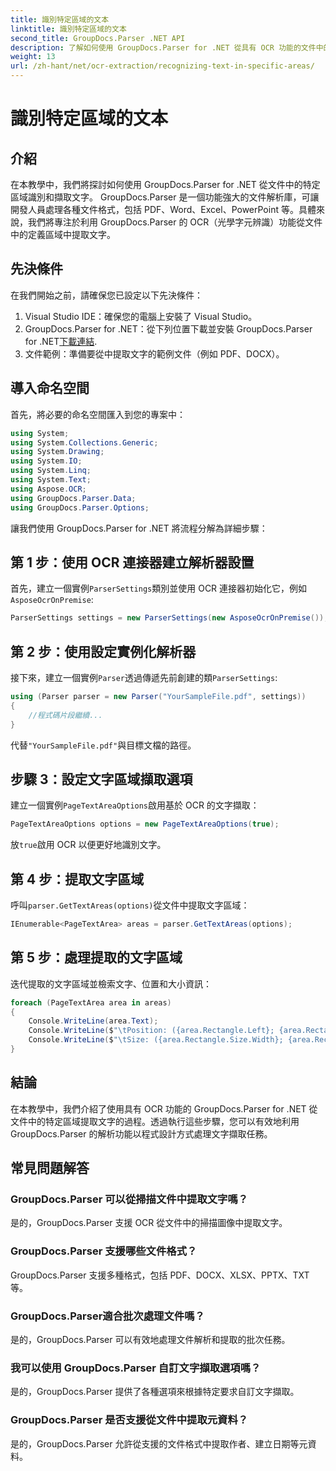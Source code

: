 ```yaml
---
title: 識別特定區域的文本
linktitle: 識別特定區域的文本
second_title: GroupDocs.Parser .NET API
description: 了解如何使用 GroupDocs.Parser for .NET 從具有 OCR 功能的文件中的特定區域提取文字。
weight: 13
url: /zh-hant/net/ocr-extraction/recognizing-text-in-specific-areas/
---
```


# 識別特定區域的文本

## 介紹
在本教學中，我們將探討如何使用 GroupDocs.Parser for .NET 從文件中的特定區域識別和擷取文字。 GroupDocs.Parser 是一個功能強大的文件解析庫，可讓開發人員處理各種文件格式，包括 PDF、Word、Excel、PowerPoint 等。具體來說，我們將專注於利用 GroupDocs.Parser 的 OCR（光學字元辨識）功能從文件中的定義區域中提取文字。
## 先決條件
在我們開始之前，請確保您已設定以下先決條件：
1. Visual Studio IDE：確保您的電腦上安裝了 Visual Studio。
2.  GroupDocs.Parser for .NET：從下列位置下載並安裝 GroupDocs.Parser for .NET[下載連結](https://releases.groupdocs.com/parser/net/).
3. 文件範例：準備要從中提取文字的範例文件（例如 PDF、DOCX）。

## 導入命名空間
首先，將必要的命名空間匯入到您的專案中：
```csharp
using System;
using System.Collections.Generic;
using System.Drawing;
using System.IO;
using System.Linq;
using System.Text;
using Aspose.OCR;
using GroupDocs.Parser.Data;
using GroupDocs.Parser.Options;
```

讓我們使用 GroupDocs.Parser for .NET 將流程分解為詳細步驟：
## 第 1 步：使用 OCR 連接器建立解析器設置
首先，建立一個實例`ParserSettings`類別並使用 OCR 連接器初始化它，例如`AsposeOcrOnPremise`:
```csharp
ParserSettings settings = new ParserSettings(new AsposeOcrOnPremise());
```
## 第 2 步：使用設定實例化解析器
接下來，建立一個實例`Parser`透過傳遞先前創建的類`ParserSettings`:
```csharp
using (Parser parser = new Parser("YourSampleFile.pdf", settings))
{
    //程式碼片段繼續...
}
```
代替`"YourSampleFile.pdf"`與目標文檔的路徑。
## 步驟 3：設定文字區域擷取選項
建立一個實例`PageTextAreaOptions`啟用基於 OCR 的文字擷取：
```csharp
PageTextAreaOptions options = new PageTextAreaOptions(true);
```
放`true`啟用 OCR 以便更好地識別文字。
## 第 4 步：提取文字區域
呼叫`parser.GetTextAreas(options)`從文件中提取文字區域：
```csharp
IEnumerable<PageTextArea> areas = parser.GetTextAreas(options);
```
## 第 5 步：處理提取的文字區域
迭代提取的文字區域並檢索文字、位置和大小資訊：
```csharp
foreach (PageTextArea area in areas)
{
    Console.WriteLine(area.Text);
    Console.WriteLine($"\tPosition: ({area.Rectangle.Left}; {area.Rectangle.Top})");
    Console.WriteLine($"\tSize: ({area.Rectangle.Size.Width}; {area.Rectangle.Size.Height})");
}
```

## 結論
在本教學中，我們介紹了使用具有 OCR 功能的 GroupDocs.Parser for .NET 從文件中的特定區域提取文字的過程。透過執行這些步驟，您可以有效地利用 GroupDocs.Parser 的解析功能以程式設計方式處理文字擷取任務。

## 常見問題解答
### GroupDocs.Parser 可以從掃描文件中提取文字嗎？
是的，GroupDocs.Parser 支援 OCR 從文件中的掃描圖像中提取文字。
### GroupDocs.Parser 支援哪些文件格式？
GroupDocs.Parser 支援多種格式，包括 PDF、DOCX、XLSX、PPTX、TXT 等。
### GroupDocs.Parser適合批次處理文件嗎？
是的，GroupDocs.Parser 可以有效地處理文件解析和提取的批次任務。
### 我可以使用 GroupDocs.Parser 自訂文字擷取選項嗎？
是的，GroupDocs.Parser 提供了各種選項來根據特定要求自訂文字擷取。
### GroupDocs.Parser 是否支援從文件中提取元資料？
是的，GroupDocs.Parser 允許從支援的文件格式中提取作者、建立日期等元資料。